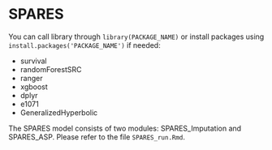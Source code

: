 # SPARES

You can call library through `library(PACKAGE_NAME)` or install packages using `install.packages('PACKAGE_NAME')` if needed:
- survival
- randomForestSRC
- ranger
- xgboost
- dplyr
- e1071
- GeneralizedHyperbolic


The SPARES model consists of two modules: SPARES_Imputation and SPARES_ASP.
Please refer to the file `SPARES_run.Rmd`.








